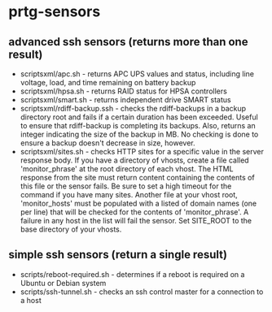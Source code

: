 # prtg-sensors

## advanced ssh sensors (returns more than one result)
* scriptsxml/apc.sh - returns APC UPS values and status, including line voltage, load, and time remaining on battery backup
* scriptsxml/hpsa.sh - returns RAID status for HPSA controllers
* scriptsxml/smart.sh - returns independent drive SMART status
* scriptsxml/rdiff-backup.ssh - checks the rdiff-backups in a backup directory root and fails if a certain duration has been exceeded. Useful to ensure that rdiff-backup is completing its backups. Also, returns an integer indicating the size of the backup in MB. No checking is done to ensure a backup doesn't decrease in size, however.
* scriptsxml/sites.sh - checks HTTP sites for a specific value in the server response body. If you have a directory of vhosts, create a file called 'monitor_phrase' at the root directory of each vhost. The HTML response from the site must return content containing the contents of this file or the sensor fails. Be sure to set a high timeout for the command if you have many sites. Another file at your vhost root, 'monitor_hosts' must be populated with a listed of domain names (one per line) that will be checked for the contents of 'monitor_phrase'. A failure in any host in the list will fail the sensor. Set SITE_ROOT to the base directory of your vhosts.

## simple ssh sensors (return a single result)
* scripts/reboot-required.sh - determines if a reboot is required on a Ubuntu or Debian system
* scripts/ssh-tunnel.sh - checks an ssh control master for a connection to a host